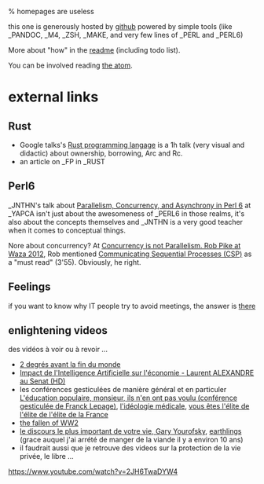 % homepages are useless

this one is generously hosted by [github](http://github.com)
powered by simple tools (like _PANDOC, _M4, _ZSH, _MAKE, and very few lines of
_PERL and _PERL6)

More about "how" in the [readme](readme.html) (including todo list).

You can be involved reading [the atom](atom.xml).

# external links

## Rust

* Google talks's
  [Rust programming langage](https://www.youtube.com/watch?v=d1uraoHM8Gg)
  is a 1h talk (very visual and didactic) about ownership, borrowing,
  Arc and Rc.
* an article on _FP in _RUST

## Perl6

_JNTHN's talk about
[Parallelism, Concurrency, and Asynchrony in Perl 6](https://www.youtube.com/watch?v=JpqnNCx7wVY)
at _YAPCA isn't just about the awesomeness of _PERL6 in those realms, it's also about the concepts
themselves and _JNTHN is a very good teacher when it comes to conceptual things.

Nore about concurrency? At [Concurrency is not Parallelism. Rob Pike at Waza 2012](https://blog.heroku.com/archives/2013/2/24/concurrency_is_not_parallelism/),
Rob mentioned [Communicating Sequential Processes (CSP)](http://www.usingcsp.com/)
as a "must read" (3'55). Obviously, he right.

## Feelings

if you want to know why IT people try to avoid meetings, the answer is [there](https://www.youtube.com/watch?v=BKorP55Aqvg)

## enlightening videos

des vidéos à voir ou à revoir ...

* [2 degrés avant la fin du monde](https://www.youtube.com/watch?v=Hs-M1vgI_4A)
* [Impact de l'Intelligence Artificielle sur l'économie - Laurent ALEXANDRE au Senat (HD)](https://www.youtube.com/watch?v=rJowm24piM4)
* les conférences gesticulées de manière général et en particuler [L'éducation populaire, monsieur, ils n'en ont pas voulu (conférence gesticulée de Franck Lepage)](https://www.youtube.com/watch?v=9MCU7ALAq0Q&list=PLK3eqbh2LkXn16bgOdMlgVm9Ohe3NZ1DB), [l'idéologie médicale](https://www.youtube.com/watch?v=s9aInd_BO8Y), [vous êtes l'élite de l'élite de l'élite de la France](https://www.youtube.com/watch?v=cRdw9Wy2ViE)
* [the fallen of WW2](https://www.youtube.com/watch?v=DwKPFT-RioU)
* [le discours le plus important de votre vie, Gary Yourofsky](https://www.youtube.com/watch?v=9ivPJUypbVs),
  [earthlings](https://www.youtube.com/watch?v=FM_wAN2id58&t=438s) (grace auquel j'ai arrété de manger de la viande il y a environ 10 ans)
* il faudrait aussi que je retrouve des videos sur la protection de la vie privée, le libre ...

https://www.youtube.com/watch?v=2JH6TwaDYW4
